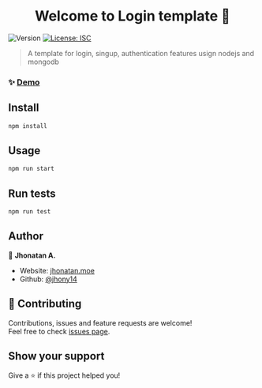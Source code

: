 <h1 align="center">Welcome to Login template 👋</h1>
<p>
  <img alt="Version" src="https://img.shields.io/badge/version-1.0.0-blue.svg?cacheSeconds=2592000" />
  <a href="#" target="_blank">
    <img alt="License: ISC" src="https://img.shields.io/badge/License-ISC-yellow.svg" />
  </a>
</p>

> A template for login, singup, authentication features usign nodejs and mongodb

### ✨ [Demo](https://login-template.jhonatan.moe/)

## Install

```sh
npm install
```

## Usage

```sh
npm run start
```

## Run tests

```sh
npm run test
```

## Author

👤 **Jhonatan A.**

* Website: [jhonatan.moe](https://jhonatan.moe/)
* Github: [@jhony14](https://github.com/jhony14)

## 🤝 Contributing

Contributions, issues and feature requests are welcome!<br />Feel free to check [issues page](https://github.com/Jhony14/login-template/issues). 

## Show your support

Give a ⭐️ if this project helped you!
